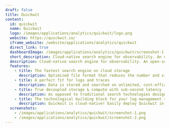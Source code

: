 ```yaml
---
draft: false
title: Quickwit
content:
  id: quickwit
  name: Quickwit
  logo: /images/applications/analytics/quickwit/logo.png
  website: https://quickwit.io/
  iframe_website: /website/applications/analytics/quickwit
  direct_link: true
  dashboardImage: /images/applications/analytics/quickwit/screenshot-1.png
  short_description: Cloud-native search engine for observability. An open-source alternative to Datadog, Elasticsearch, Loki, and Tempo.
  description: Cloud-native search engine for observability. An open-source alternative to Datadog, Elasticsearch, Loki, and Tempo.
  features:
    - title: The fastest search engine on cloud storage
      description: Optimized file format that reduces the number and size of I/O requests, Smart I/O scheduling that maximizes throughput, Written in Rust, no GC, vectorized processing, and SIMD included and Powered by Tantivy, the fastest search engine library
    - title: A perfect fit for logs and traces
      description: Data is stored and searched on unlimited, cost-efficient cloud storage, Search and troubleshoot errors directly on object storage in sub-second, Schemaless indexing and OpenTelemetry and Jaeger native
    - title: True decoupled storage & compute with sub-second latency
      description: As opposed to traditional search technologies designed for high QPS on limited volumes of data, Quickwit is optimized for search on raw data where QPS remains low but volume is limitless. Leverage Quickwit’s core architecture in Rust and Tantivy for optimized CPU and processing power, to execute queries directly on object storage for improved performance at a fraction of the usual cost.
    - title: The technological building block for your log management solution
      description: Quickwit is cloud-native! Easily deploy Quickwit in your existing environment, on-premise or on Kubernetes, and plug it into the object storage (Amazon S3, MinIO, Ceph...) and distributed queue (Apache Kafka, Amazon Kinesis...) of your choice.
  screenshots:
    - /images/applications/analytics/quickwit/screenshot-1.png
    - /images/applications/analytics/quickwit/screenshot-2.png
---
```


